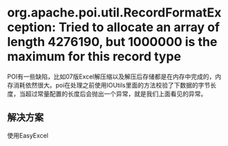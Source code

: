 # org.apache.poi.util.RecordFormatException: Tried to allocate an array of length 4276190, but 1000000 is the maximum for this record type

POI有一些缺陷，比如07版Excel解压缩以及解压后存储都是在内存中完成的，内存消耗依然很大。poi在处理之前使用IOUtils里面的方法校验了下数据的字节长度，当超过常量配置的长度后会抛出一个异常，就是我们上面看见的异常。

## 解决方案

使用EasyExcel

